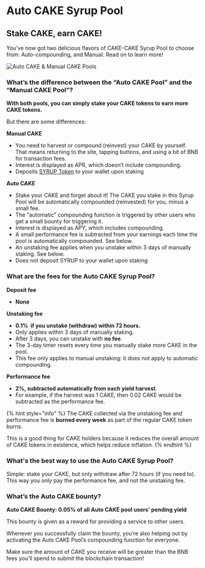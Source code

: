 # Auto CAKE Syrup Pool

## Stake CAKE, earn CAKE!

You've now got two delicious flavors of CAKE-CAKE Syrup Pool to choose from: Auto-compounding, and Manual. Read on to learn more!

![Auto CAKE & Manual CAKE Pools](<../../.gitbook/assets/auto and manual pools.png>)

### What’s the difference between the “Auto CAKE Pool” and the “Manual CAKE Pool”? <a href="#docs-internal-guid-c4c16237-7fff-3c33-3a56-18ccd8853f86" id="docs-internal-guid-c4c16237-7fff-3c33-3a56-18ccd8853f86"></a>

**With both pools, you can simply stake your CAKE tokens to earn more CAKE tokens.**&#x20;

But there are some differences:

**Manual CAKE**

* You need to harvest or compound (reinvest) your CAKE by yourself. That means returning to the site, tapping buttons, and using a bit of BNB for transaction fees.
* Interest is displayed as APR, which doesn’t include compounding.
* Deposits [SYRUP Token](syrup-pool-faq.md#whats-syrup-token) to your wallet upon staking

**Auto CAKE**

* Stake your CAKE and forget about it! The CAKE you stake in this Syrup Pool will be automatically compounded (reinvested) for you, minus a small fee.
* The “automatic” compounding function is triggered by other users who get a small bounty for triggering it.
* Interest is displayed as APY, which includes compounding.
* A small performance fee is subtracted from your earnings each time the pool is automatically compounded. See below.
* An unstaking fee applies when you unstake within 3 days of manually staking. See below.
* Does not deposit SYRUP to your wallet upon staking

### What are the fees for the Auto CAKE Syrup Pool?

**Deposit fee**

* **None**

**Unstaking fee**&#x20;

* **0.1%  if you unstake (withdraw) within 72 hours.**
* Only applies within 3 days of manually staking.
* After 3 days, you can unstake with **no fee**.
* The 3-day timer resets every time you manually stake more CAKE in the pool.
* This fee only applies to manual unstaking: it does not apply to automatic compounding.

**Performance fee**

* **2%, subtracted automatically from each yield harvest**.
* For example, if the harvest was 1 CAKE, then 0.02 CAKE would be subtracted as the performance fee.

{% hint style="info" %}
The CAKE collected via the unstaking fee and performance fee is **burned every week** as part of the regular CAKE token burns.&#x20;

This is a good thing for CAKE holders because it reduces the overall amount of CAKE tokens in existence, which helps reduce inflation.
{% endhint %}

### What's the best way to use the Auto CAKE Syrup Pool? <a href="#docs-internal-guid-3b1f91a6-7fff-fc76-976a-3a06bada2520" id="docs-internal-guid-3b1f91a6-7fff-fc76-976a-3a06bada2520"></a>

Simple: stake your CAKE, but only withdraw after 72 hours (if you need to). This way you only pay the performance fee, and not the unstaking fee.

### What’s the Auto CAKE bounty?

**Auto CAKE Bounty: 0.05% of all Auto CAKE pool users’ pending yield**

This bounty is given as a reward for providing a service to other users.

Whenever you successfully claim the bounty, you’re also helping out by activating the Auto CAKE Pool’s compounding function for everyone.

Make sure the amount of CAKE you receive will be greater than the BNB fees you’ll spend to submit the blockchain transaction!
